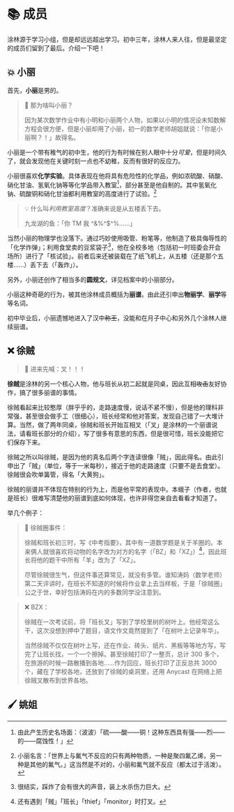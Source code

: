 # 📚 成员

涂林源于学习小组，但是却远远超出学习。初中三年，涂林人来人往，但是最坚定的成员们留到了最后。介绍一下吧！

## 💥 小丽

首先，**小丽**是男的。

> 🤔 那为啥叫小丽？
>
> 因为某次数学作业中有小明和小丽两个人物，如果以小明的情况设未知数解方程会很方便，但是小丽却用了小丽，初一的数学老师胡姐就说：「你是小丽啊？！」故得名。

小丽是一个带有稚气的初中生，他的行为有时候在别人眼中十分*可爱*，但是时间久了，就会发现他在关键时刻一点也不幼稚，反而有很好的反应力。

小丽很喜欢**化学实验**。具体表现在他将具有危险性的化学品，例如浓硫酸、硝酸、硝化甘油、氢氧化钠等等化学品带入教室[^1]，部分甚至是他自制的。其中氢氧化钠、硫酸铜和硝化甘油都利用教室的高度进行了试验。[^2]

[^1]: 由此产生历史名场面：（波波）「硫——酸——铜！这种东西具有强——烈——的——腐蚀性！」

[^2]: 小丽名言：「世界上与氟气不反应的只有两种物质，一种是聚四氟乙烯，另一种是其他的氟气。」这当然是不对的，小丽和氟气就不反应（都太过于活泼）。

> 💡 什么叫*利用教室高度*？准确来说是从五楼丢下去。
>
> 九龙湖的鱼：「你 TM 我 ^&%^$^%……」

当然小丽的物理学也没落下。通过巧妙使用吸管、粉笔等，他制造了极具侮辱性的「化学炸弹」；利用食堂卖的豆浆袋子[^3]，他在全校多地（包括初一时班委会开会场所）进行了「核试验」。前者后来还被装载在了纸飞机上，从五楼（还是那个五楼……）丢下去（「轰炸」）。

[^3]: 很结实，踩炸了会有很大的声音，装上水杀伤力巨大。

另外，小丽还创作了相当多的**圆规文**，详见档案中的小丽部分。

小丽这种奇葩的行为，被其他涂林成员概括为**丽谱**。由此还引申出**物丽学**、**丽学**等等名词。

初中毕业后，小丽遗憾地进入了汉中~~称王~~，没能和在月子中心和另外几个涂林人继续丽谱。

## ❌ 徐贼

> 📢 进来先喊：叉！！！

**徐贼**是涂林的另一个核心人物，他与班长从初二起就是同桌，因此互相~~攻击~~友好协作，搞了很多丽谱的事情。

徐贼看起来比较憨厚（胖乎乎的，走路速度慢，说话不紧不慢），但是他的理科非常强，甚至很会做手工（很细心），班长经常和他对答案，发现自己错了一大堆计算。当然，做了两年同桌，徐贼和班长开始互相叉（「叉」是涂林的一个丽谱说法，请看班长部分的介绍），写了很多有意思的东西，但是很可惜，班长没能把它们保存下来。

徐贼之所以叫徐贼，是因为他的真名后两个字连读很像「贼」，因此得名。由此引申出了「贼」（单位，等于一米每秒），接近于他的走路速度（只要不是去食堂）。徐贼很会吹单簧管，得名「大黄狗」。

徐贼的丽谱并不体现在特别的行为上，而是他平常的表现中。本蛾子（作者，也就是班长）很难写清楚他的丽谱到底如何体现，也许非得您亲自去看看才知道了。

举几个例子：

> 🐑 徐贼圈事件：
> 
> 徐贼和班长初三时，写《中考指要》，其中有一道数学题是关于羊圈的。本来俩人就很喜欢将动物的名字改为对方的名字（「BZ」和「XZ」）[^4]，因此班长将他的题干中所有「羊」改为了「XZ」。
> 
> 尽管徐贼很生气，但这件事还算常见，就没有多管。谁知涛妈（数学老师）第二天评讲时，在班长不知道的时候将作业拿上去当样板，于是「徐贼圈」公之于世，幸好包括涛妈在内的多数同学没注意到。

[^4]: 还有遇到「贼」「班长」「thief」「monitor」时打叉。

> ❌ BZX：
>
> 徐贼在一次考试前，将「班长叉」写到了学校里树的树叶上。他经常这么干，这次没想到押中了题目，语文作文竟然提到了「在树叶上记录年华」。
> 
> 当然徐贼不仅仅在树叶上写，还在作业、砖头、纸片、黑板等等地方写，写完了让班长找，一个一个擦掉。甚至徐贼打印了一整页，总计 300 多个，在旅游的时候一路散播到各地……作为回应，班长打印了正反总共 3000 个，藏在了学校各地，还放到了徐贼的桌洞里，还用 Anycast 在网络上把徐贼叉散布到世界各地。

## 🖌 姚姐


